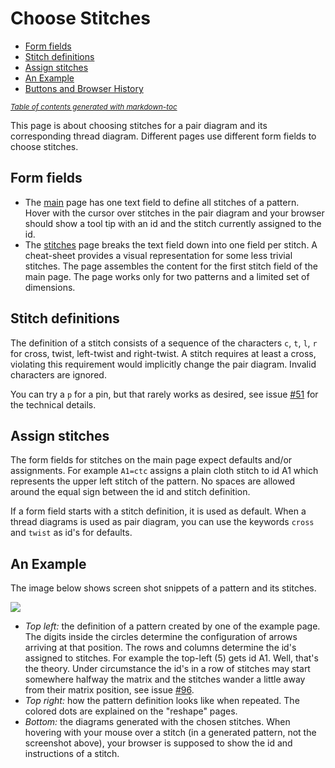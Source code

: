 Choose Stitches
===============

- [Form fields](Form-fields)
- [Stitch definitions](#stitch-definitions)
- [Assign stitches](#assign-stitches)
- [An Example](#an-example)
- [Buttons and Browser History](#buttons-and-browser-history)

<sub><i><a href='http://ecotrust-canada.github.io/markdown-toc/'>Table of contents generated with markdown-toc</a></i></sub>

This page is about choosing stitches for a pair diagram and its corresponding thread diagram.
Different pages use different form fields to choose stitches.

Form fields
-----------

* The [main] page has one text field to define all stitches of a pattern.
  Hover with the cursor over stitches in the pair diagram
  and your browser should show a tool tip with
  an id and the stitch currently assigned to the id.
* The [stitches] page breaks the text field down into one field per stitch.
  A cheat-sheet provides a visual representation for some less trivial stitches.
  The page assembles the content for the first stitch field of the main page.
  The page works only for two patterns and a limited set of dimensions.


Stitch definitions
------------------

The definition of a stitch consists of a sequence  of the characters
`c`, `t`, `l`, `r` for cross, twist, left-twist and right-twist. 
A stitch requires at least a cross, violating this requirement would implicitly change the pair diagram.
Invalid characters are ignored.

You can try a `p` for a pin, but that rarely works as desired,
see issue [#51] for the technical details.


Assign stitches
---------------

The form fields for stitches on the main page expect defaults and/or assignments. For example `A1=ctc` assigns a plain cloth stitch to id A1 which represents the upper left stitch of the pattern.
No spaces are allowed around the equal sign between the id and stitch definition.

If a form field starts with a stitch definition, it is used as default.
When a thread diagrams is used as pair diagram, you can use the keywords `cross` and `twist` as id's for defaults.


An Example
----------

The image below shows screen shot snippets of a pattern and its stitches.

![](/GroundForge/images/stitch-ids.png)

* _Top left:_ the definition of a pattern created by one of the example page.
  The digits inside the circles determine the configuration of arrows arriving at that position. 
  The rows and columns determine the id's assigned to stitches.
  For example the top-left (5) gets id A1. Well, that's the theory.
  Under circumstance the id's in a row of stitches may start somewhere halfway the matrix
  and the stitches wander a little away from their matrix position,
  see issue [#96].
* _Top right:_ how the pattern definition looks like when repeated. The colored dots are explained on the "reshape" pages.
* _Bottom:_ the diagrams generated with the chosen stitches.
  When hovering with your mouse over a stitch (in a generated pattern, not the screenshot above), your browser is supposed to show the id and instructions of a stitch.

[stitches]: /GroundForge/stitches.html
[main]: /GroundForge/
[assemble]: /GroundForge/help/Reversed-engineering-of-patterns
[#51]: https://github.com/d-bl/GroundForge/issues/51
[#96]: https://github.com/d-bl/GroundForge/issues/96
